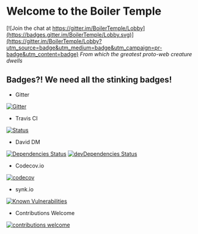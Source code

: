 # Welcome to the Boiler Temple

[![Join the chat at https://gitter.im/BoilerTemple/Lobby](https://badges.gitter.im/BoilerTemple/Lobby.svg)](https://gitter.im/BoilerTemple/Lobby?utm_source=badge&utm_medium=badge&utm_campaign=pr-badge&utm_content=badge)
*From which the greatest proto-web creature dwells*

## Badges?! We need all the stinking badges!

* Gitter

[![Gitter](https://img.shields.io/badge/gitter-join%20chat%20%E2%86%92-brightgreen.svg
)](https://gitter.im/smokeyblues/BoilerTemple "Gitter chat")

* Travis CI

[![Status](https://travis-ci.org/smokeyblues/BoilerTemple.svg?branch=master)](https://travis-ci.org/smokeyblues/BoilerTemple) 
 
 * David DM
 
[![Dependencies Status](https://david-dm.org/smokeyblues/BoilerTemple.svg)](https://david-dm.org/smokeyblues/BoilerTemple) [![devDependencies Status](https://david-dm.org/smokeyblues/BoilerTemple/dev-status.svg)](https://david-dm.org/smokeyblues/BoilerTemple?type=dev)

* Codecov.io

[![codecov](https://codecov.io/gh/smokeyblues/BoilerTemple/branch/master/graph/badge.svg)](https://codecov.io/gh/smokeyblues/BoilerTemple)

* synk.io 

[![Known Vulnerabilities](https://snyk.io/test/github/smokeyblues/BoilerTemple/badge.svg)](https://snyk.io/test/github/smokeyblues/BoilerTemple)

* Contributions Welcome

[![contributions welcome](https://img.shields.io/badge/contributions-welcome-brightgreen.svg?style=flat)](https://github.com/smokeyblues/BoilerTemple/issues)
